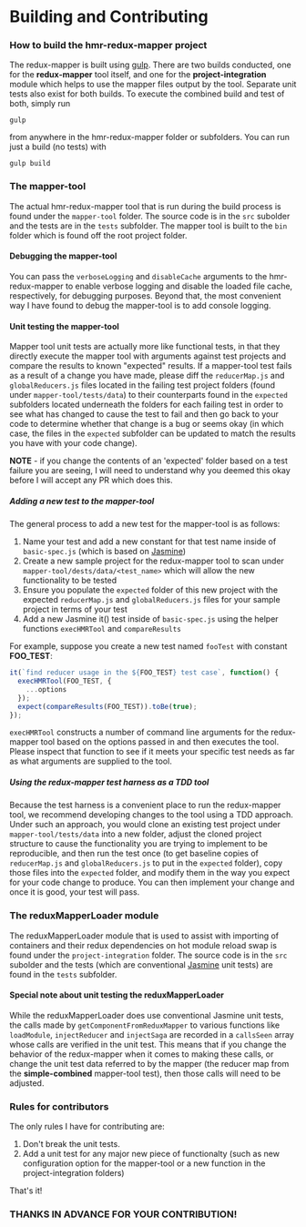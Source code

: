 # Building and Contributing

<h3>How to build the hmr-redux-mapper project</h3>

The redux-mapper is built using [gulp](http://gulpjs.com/).  There are two builds conducted, one for the **redux-mapper**
tool itself, and one for the **project-integration** module which helps to use the mapper files output by the tool.  Separate
unit tests also exist for both builds.  To execute the combined build and test of both, simply run

```
gulp
```

from anywhere in the hmr-redux-mapper folder or subfolders.  You can run just a build (no tests) with

```
gulp build
```

<h3>The mapper-tool</h3>

The actual hmr-redux-mapper tool that is run during the build process is found under the `mapper-tool` folder.  The
source code is in the `src` subolder and the tests are in the `tests` subfolder.   The mapper tool is built to the
`bin` folder which is found off the root project folder.

<h4>Debugging the mapper-tool</h4>

You can pass the `verboseLogging` and `disableCache` arguments to the hmr-redux-mapper to enable verbose logging and
disable the loaded file cache, respectively, for debugging purposes.  Beyond that, the most convenient way I have found
to debug the mapper-tool is to add console logging.

<h4>Unit testing the mapper-tool</h4>

Mapper tool unit tests are actually more like functional tests, in that they directly execute the mapper tool with
arguments against test projects and compare the results to known "expected" results.  If a mapper-tool test fails
as a result of a change you have made, please diff the `reducerMap.js` and `globalReducers.js` files located in the
failing test project folders (found under `mapper-tool/tests/data`) to their counterparts found in the `expected`
subfolders located underneath the folders for each failing test in order to see what has changed to cause the test
to fail and then go back to your code to determine whether that change is a bug or seems okay (in which case, the files
in the `expected` subfolder can be updated to match the results you have with your code change).

**NOTE** - if you change the contents of an 'expected' folder based on a test failure you are seeing, I will need to
understand why you deemed this okay before I will accept any PR which does this.

<h5>Adding a new test to the mapper-tool</h5>

The general process to add a new test for the mapper-tool is as follows:

1.  Name your test and add a new constant for that test name inside of `basic-spec.js` (which is based on
[Jasmine](https://jasmine.github.io/))
1.  Create a new sample project for the redux-mapper tool to scan under `mapper-tool/dests/data/<test_name>` which will
allow the new functionality to be tested
1.  Ensure you populate the `expected` folder of this new project with the expected `reducerMap.js` and `globalReducers.js`
files for your sample project in terms of your test
1.  Add a new Jasmine it() test inside of `basic-spec.js` using the helper functions `execHMRTool` and `compareResults`

For example, suppose you create a new test named `fooTest` with constant **FOO_TEST**:

``` javascript
it(`find reducer usage in the ${FOO_TEST} test case`, function() {
  execHMRTool(FOO_TEST, {
    ...options
  });
  expect(compareResults(FOO_TEST)).toBe(true);
});
```

`execHMRTool` constructs a number of command line arguments for the redux-mapper tool based on the options passed in
and then executes the tool.  Please inspect that function to see if it meets your specific test needs as far as what
arguments are supplied to the tool.

<h5>Using the redux-mapper test harness as a TDD tool</h5>

Because the test harness is a convenient place to run the redux-mapper tool, we recommend developing changes to the
tool using a TDD approach.  Under such an approach, you would clone an existing test project under `mapper-tool/tests/data`
into a new folder, adjust the cloned project structure to cause the functionality you are trying to implement to be
reproducible, and then run the test once (to get baseline copies of `reducerMap.js` and `globalReducers.js` to put in
the `expected` folder), copy those files into the `expected` folder, and modify them in the way you expect for your
code change to produce.  You can then implement your change and once it is good, your test will pass.

<h3>The reduxMapperLoader module</h3>

The reduxMapperLoader module that is used to assist with importing of containers and their redux dependencies on hot
module reload swap is found under the `project-integration` folder.  The source code is in the `src` subolder and the
tests (which are conventional [Jasmine](https://jasmine.github.io/) unit tests) are found in the `tests` subfolder.

<h4>Special note about unit testing the reduxMapperLoader</h4>

While the reduxMapperLoader does use conventional Jasmine unit tests, the calls made by `getComponentFromReduxMapper`
to various functions like `loadModule`, `injectReducer` and `injectSaga` are recorded in a `callsSeen` array whose
calls are verified in the unit test.  This means that if you change the behavior of the redux-mapper when it comes to
making these calls, or change the unit test data referred to by the mapper (the reducer map from the **simple-combined**
mapper-tool test), then those calls will need to be adjusted.

<h3>Rules for contributors</h3>

The only rules I have for contributing are:

1.  Don't break the unit tests.
1.  Add a unit test for any major new piece of functionalty (such as new configuration option for the mapper-tool or a
new function in the project-integration folders)

That's it!

<h3>THANKS IN ADVANCE FOR YOUR CONTRIBUTION!</h3>